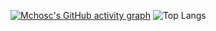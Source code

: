 [![Mchosc's GitHub activity graph](https://github-readme-activity-graph.vercel.app/graph?username=mchosc&theme=react-dark)](https://github.com/ashutosh00710/github-readme-activity-graph)
![Top Langs](https://github-readme-stats.vercel.app/api/top-langs/?username=mchosc&hide_progress=true)
